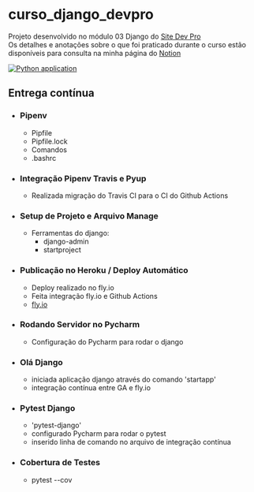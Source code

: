 # curso_django_devpro

Projeto desenvolvido no módulo 03 Django do [Site Dev Pro](https://www.dev.pro.br/)<br>
Os detalhes e anotações sobre o que foi praticado durante o curso estão disponíveis para consulta na minha página do [Notion](https://matheuspdf.notion.site/03-Django-DevPro-230b19c1354d427da77da23566e5aa19?pvs=4)

[![Python application](https://github.com/matheuspdf/curso_django_devpro/actions/workflows/django_ci.yml/badge.svg)](https://github.com/matheuspdf/curso_django_devpro/actions/workflows/django_ci.yml)

## Entrega contínua

* ### Pipenv
  * Pipfile
  * Pipfile.lock
  * Comandos
  * .bashrc

* ### Integração Pipenv Travis e Pyup
  * Realizada migração do Travis CI para o CI do Github Actions

* ### Setup de Projeto e Arquivo Manage
  * Ferramentas do django:
    * django-admin
    * startproject


* ### Publicação no Heroku / Deploy Automático
  * Deploy realizado no fly.io
  * Feita integração fly.io e Github Actions
  * [fly.io](https://curso-django-devpro.fly.dev/)
  
* ### Rodando Servidor no Pycharm
  * Configuração do Pycharm para rodar o django 

* ### Olá Django
   * iniciada aplicação django através do comando 'startapp'
   * integração contínua entre GA e fly.io

* ### Pytest Django
  * 'pytest-django'
  * configurado Pycharm para rodar o pytest
  * inserido linha de comando no arquivo de integração contínua

* ### Cobertura de Testes
  * pytest --cov